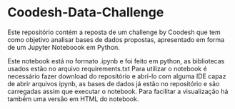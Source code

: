 # Coodesh-Data-Challenge
Este repositório contém a reposta de um challenge by Coodesh que tem como objetivo analisar bases de dados propostas, apresentado em forma de um Jupyter Noteboook em Python.


Este notebook está no formato .ipynb e foi feito em python, as bibliotecas usados estão no arquivo requirements.txt Para utilizar o notebook é necessário fazer download do repositório e abri-lo com alguma IDE capaz de abrir arquivos ipynb, as bases de dados já estão no repositório e são carregadas assim que executar o notebook. Para facilitar a visualização há também uma versão em HTML do notebook.

